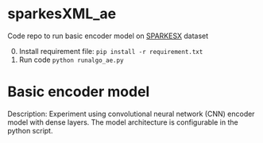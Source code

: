 # sparkesXML_ae

Code repo to run basic encoder model on [SPARKESX](https://doi.org/10.25919/fd4f-0g20) dataset

0. Install requirement file:
```pip install -r requirement.txt```
1. Run code
```python runalgo_ae.py```


# Basic encoder model

Description: Experiment using convolutional neural network (CNN) encoder model with dense layers. The model architecture is configurable in the python script.

